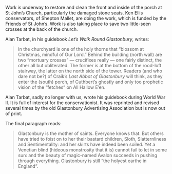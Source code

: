 Work is underway to restore and clean the front and inside of the porch
at St John’s Church, particularly the damaged stone seats. Ken Ellis
conservators, of Shepton Mallet, are doing the work, which is funded by
the Friends of St John’s. Work is also taking place to save two
little-seen crosses at the back of the church.

Alan Tarbat, in his guidebook *Let’s Walk Round Glastonbury*, writes:

> In the churchyard is one of the holy thorns that “blossom at
> Christmas, mindful of Our Lord.” Behind the building (north wall) are
> two “mortuary crosses” — crucifixes really — one fairly distinct, the
> other all but obliterated. The former is at the bottom of the
> rood-loft stairway, the latter on the north side of the tower. Readers
> (and who dare not be?) of Craik’s *Last Abbot of Glastonbury* will
> think, as they enter the (south) porch, of Cuthbert’s ghostly and only
> too prophetic vision of the “fetches” on All Hallow E’en.

Alan Tarbat, sadly no longer with us, wrote his guidebook during World
War II. It is full of interest for the conservationist. It was reprinted
and revised several times by the old Glastonbury Advertising Association
but is now out of print.

The final paragraph reads:

> Glastonbury is the mother of saints. Everyone knows that. But others
> have tried to foist on to her their bastard children, Sloth,
> Slatternliness and Sentimentality: and her skirts have indeed been
> soiled. Yet a Venetian blind (hideous monstrosity that it is) cannot
> fail to let in some sun: and the beauty of magic-named Avalon succeeds
> in pushing through everything. Glastonbury is still “the holyest
> earthe in England”.

